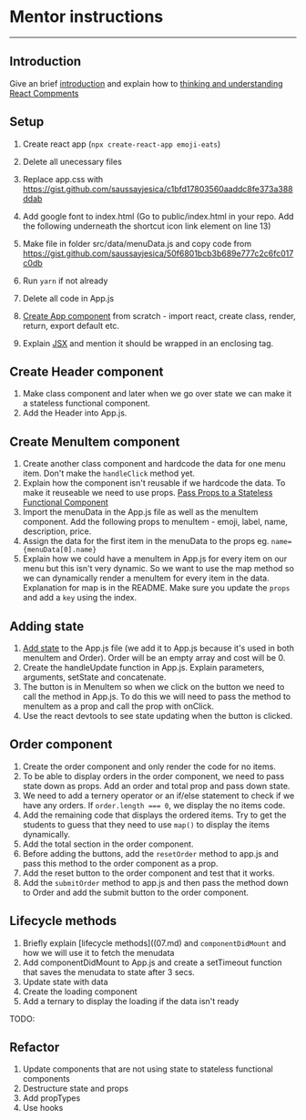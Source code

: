 # Mentor instructions

---

## Introduction
Give an brief [introduction](01.md) and explain how to [thinking and understanding React Compments](02.md)

## Setup

1.  Create react app (`npx create-react-app emoji-eats`)
2.  Delete all unecessary files
3.  Replace app.css with https://gist.github.com/saussayjesica/c1bfd17803560aaddc8fe373a388ddab
4.  Add google font to index.html (Go to public/index.html in your repo. Add the following <link href="https://fonts.googleapis.com/css?family=Roboto:300,400,500,600" rel="stylesheet"> underneath the shortcut icon link element on line 13)

5.  Make file in folder src/data/menuData.js and copy code from https://gist.github.com/saussayjesica/50f6801bcb3b689e777c2c6fc017c0db
6.  Run `yarn` if not already
7.  Delete all code in App.js
8.  [Create App component](03.md) from scratch - import react, create class, render, return, export default etc. 
9.  Explain [JSX](04.md) and mention it should be wrapped in an enclosing tag.

## Create Header component

1.  Make class component and later when we go over state we can make it a stateless functional component.
2.  Add the Header into App.js.

## Create MenuItem component

1.  Create another class component and hardcode the data for one menu item. Don't make the `handleClick` method yet.
2.  Explain how the component isn't reusable if we hardcode the data. To make it reuseable we need to use props. [Pass Props to a Stateless Functional Component](05.md)
3.  Import the menuData in the App.js file as well as the menuItem component. Add the following props to menuItem - emoji, label, name, description, price.
4.  Assign the data for the first item in the menuData to the props eg. `name={menuData[0].name}`
5.  Explain how we could have a menuItem in App.js for every item on our menu but this isn't very dynamic. So we want to use the map method so we can dynamically render a menuItem for every item in the data. Explanation for map is in the README. Make sure you update the `props` and add a `key` using the index.

## Adding state

1.  [Add state](06.md) to the App.js file (we add it to App.js because it's used in both menuItem and Order). Order will be an empty array and cost will be 0.
2.  Create the handleUpdate function in App.js. Explain parameters, arguments, setState and concatenate.
3.  The button is in MenuItem so when we click on the button we need to call the method in App.js. To do this we will need to pass the method to menuItem as a prop and call the prop with onClick.
4.  Use the react devtools to see state updating when the button is clicked.

## Order component

1.  Create the order component and only render the code for no items.
2.  To be able to display orders in the order component, we need to pass state down as props. Add an order and total prop and pass down state.
3.  We need to add a ternery operator or an if/else statement to check if we have any orders. If `order.length === 0`, we display the no items code.
4.  Add the remaining code that displays the ordered items. Try to get the students to guess that they need to use `map()` to display the items dynamically.
5.  Add the total section in the order component.
6.  Before adding the buttons, add the `resetOrder` method to app.js and pass this method to the order component as a prop.
7.  Add the reset button to the order component and test that it works.
8.  Add the `submitOrder` method to app.js and then pass the method down to Order and add the submit button to the order component.

## Lifecycle methods

1.  Briefly explain [lifecycle methods]((07.md) and `componentDidMount` and how we will use it to fetch the menudata
2.  Add componentDidMount to App.js and create a setTimeout function that saves the menudata to state after 3 secs.
3.  Update state with data
4.  Create the loading component
5.  Add a ternary to display the loading if the data isn't ready

TODO:
## Refactor

1.  Update components that are not using state to stateless functional components
2.  Destructure state and props
3.  Add propTypes
4.  Use hooks